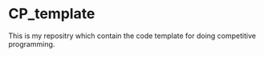 # CP_template
This is my repositry which contain the code template for doing competitive programming.
